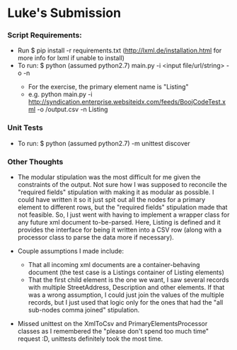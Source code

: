 # Luke's Submission

### Script Requirements:
- Run $ pip install -r requirements.txt (http://lxml.de/installation.html for more info for lxml if unable to install)
- To run: $ python (assumed python2.7) main.py -i <input file/url/string> -o <outputfilepath> -n <primaryelementname>
    - For the exercise, the primary element name is "Listing"
    - e.g. python main.py -i http://syndication.enterprise.websiteidx.com/feeds/BoojCodeTest.xml -o /output.csv -n Listing

### Unit Tests
- To run: $ python (assumed python2.7) -m unittest discover

### Other Thoughts

- The modular stipulation was the most difficult for me given the constraints of the output. Not sure how I was supposed to reconcile
the "required fields" stipulation with making it as modular as possible. I could have written it so it just spit out all
the nodes for a primary element to different rows, but the "required fields" stipulation made that not feasible. So, I just
went with having to implement a wrapper class for any future xml document to-be-parsed. Here, Listing is defined and it provides
the interface for being it written into a CSV row (along with a processor class to parse the data more if necessary).

- Couple assumptions I made include:
    - That all incoming xml documents are a container-behaving document (the test case is a Listings container of Listing elements)
    - That the first child element is the one we want, I saw several records with multiple StreetAddress, Description
    and other elements. If that was a wrong assumption, I could just join the values of the multiple records, but I just
    used that logic only for the ones that had the "all sub-nodes comma joined" stipulation.

- Missed unittest on the XmlToCsv and PrimaryElementsProcessor classes as I remembered the "please don't spend too much time"
request :D, unittests definitely took the most time.